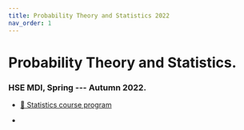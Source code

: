 ```yaml
---
title: Probability Theory and Statistics 2022
nav_order: 1
---
```

# Probability Theory and Statistics. 

### HSE MDI, Spring --- Autumn 2022.

* [🚀 Statistics course program](/hse_prob_stat/program)


<!-- ![](../images/frog_hw.png) -->
* <!-- [💀 Home assignments](/hse_prob_stat//homework) --> 

<!-- * [🐍 Numerical examples](/hse_prob_stat//numerical)

* [🔧 Useful links](/hse_prob_stat//links) -->


